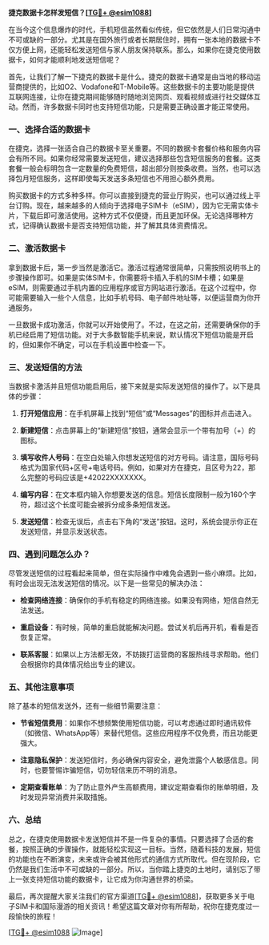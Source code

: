 **捷克数据卡怎样发短信？[[TG💪+ @esim1088](https://t.me/s/esim1088)]**

在当今这个信息爆炸的时代，手机短信虽然看似传统，但它依然是人们日常沟通中不可或缺的一部分。尤其是在国外旅行或者长期居住时，拥有一张本地的数据卡不仅方便上网，还能轻松发送短信与家人朋友保持联系。那么，如果你在捷克使用数据卡，如何才能顺利地发送短信呢？

首先，让我们了解一下捷克的数据卡是什么。捷克的数据卡通常是由当地的移动运营商提供的，比如O2、Vodafone和T-Mobile等。这些数据卡的主要功能是提供互联网连接，让你在捷克期间能够随时随地浏览网页、观看视频或进行社交媒体互动。然而，许多数据卡同时也支持短信功能，只是需要正确设置才能正常使用。

### **一、选择合适的数据卡**

在捷克，选择一张适合自己的数据卡至关重要。不同的数据卡套餐价格和服务内容会有所不同。如果你经常需要发送短信，建议选择那些包含短信服务的套餐。这类套餐一般会标明包含一定数量的免费短信，超出部分则按条收费。当然，也可以选择包月短信服务，这样即使每天发送多条短信也不用担心额外费用。

购买数据卡的方式多种多样。你可以直接到捷克的营业厅购买，也可以通过线上平台订购。现在，越来越多的人倾向于选择电子SIM卡（eSIM），因为它无需实体卡片，下载后即可激活使用。这种方式不仅便捷，而且更加环保。无论选择哪种方式，记得确认数据卡是否支持短信功能，并了解其具体资费情况。

### **二、激活数据卡**

拿到数据卡后，第一步当然是激活它。激活过程通常很简单，只需按照说明书上的步骤操作即可。如果是实体SIM卡，你需要将卡插入手机的SIM卡槽；如果是eSIM，则需要通过手机内置的应用程序或官方网站进行激活。在这个过程中，你可能需要输入一些个人信息，比如手机号码、电子邮件地址等，以便运营商为你开通服务。

一旦数据卡成功激活，你就可以开始使用了。不过，在这之前，还需要确保你的手机已经启用了短信功能。对于大多数智能手机来说，默认情况下短信功能是开启的，但如果你不确定，可以在手机设置中检查一下。

### **三、发送短信的方法**

当数据卡激活并且短信功能启用后，接下来就是实际发送短信的操作了。以下是具体的步骤：

1. **打开短信应用**：在手机屏幕上找到“短信”或“Messages”的图标并点击进入。
   
2. **新建短信**：点击屏幕上的“新建短信”按钮，通常会显示一个带有加号（+）的图标。

3. **填写收件人号码**：在空白处输入你想发送短信的对方号码。请注意，国际号码格式为国家代码+区号+电话号码。例如，如果对方在捷克，且区号为22，那么完整的号码应该是+42022XXXXXXX。

4. **编写内容**：在文本框内输入你想要发送的信息。短信长度限制一般为160个字符，超过这个长度可能会被拆分成多条短信发送。

5. **发送短信**：检查无误后，点击右下角的“发送”按钮。这时，系统会提示你正在发送短信，并显示发送状态。

### **四、遇到问题怎么办？**

尽管发送短信的过程看起来简单，但在实际操作中难免会遇到一些小麻烦。比如，有时会出现无法发送短信的情况。以下是一些常见的解决办法：

- **检查网络连接**：确保你的手机有稳定的网络连接。如果没有网络，短信自然无法发送。
  
- **重启设备**：有时候，简单的重启就能解决问题。尝试关机后再开机，看看是否恢复正常。

- **联系客服**：如果以上方法都无效，不妨拨打运营商的客服热线寻求帮助。他们会根据你的具体情况给出专业的建议。

### **五、其他注意事项**

除了基本的短信发送外，还有一些细节需要注意：

- **节省短信费用**：如果你不想频繁使用短信功能，可以考虑通过即时通讯软件（如微信、WhatsApp等）来替代短信。这些应用程序不仅免费，而且功能更强大。

- **注意隐私保护**：发送短信时，务必确保内容安全，避免泄露个人敏感信息。同时，也要警惕诈骗短信，切勿轻信来历不明的消息。

- **定期查看账单**：为了防止意外产生高额费用，建议定期查看你的账单明细，及时发现异常消费并采取措施。

### **六、总结**

总之，在捷克使用数据卡发送短信并不是一件复杂的事情。只要选择了合适的套餐，按照正确的步骤操作，就能轻松实现这一目标。当然，随着科技的发展，短信的功能也在不断演变，未来或许会被其他形式的通信方式所取代。但在现阶段，它仍然是我们生活中不可或缺的一部分。所以，当你踏上捷克的土地时，请别忘了带上一张支持短信功能的数据卡，让它成为你沟通世界的桥梁。

最后，再次提醒大家关注我们的官方渠道[[TG💪+ @esim1088](https://t.me/s/esim1088)]，获取更多关于电子SIM卡和国际漫游的相关资讯！希望这篇文章对你有所帮助，祝你在捷克度过一段愉快的旅程！

[[TG💪+ @esim1088](https://t.me/s/esim1088) ![Image](https://i.postimg.cc/4NQfJmqS/Snipaste-2025-05-13-00-14-12.png)]